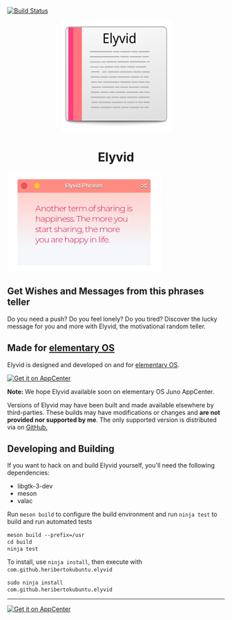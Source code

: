 [![Build Status](https://travis-ci.com/cassidyjames/clairvoyant.svg?branch=master)](https://travis-ci.com/cassidyjames/clairvoyant)

<p align="center">
  <img src="data/icons/128.svg" alt="Icon" />
</p>
<h1 align="center">Elyvid</h1>


![Screenshot](data/Elyvid01.png)


## Get Wishes and Messages from this phrases teller

Do you need a push? Do you feel lonely? Do you tired? Discover the lucky message for you and more with Elyvid, the motivational random teller.


## Made for [elementary OS](https://elementary.io)

Elyvid is designed and developed on and for [elementary OS](https://elementary.io).

[![Get it on AppCenter](https://appcenter.elementary.io/badge.svg)](https://appcenter.elementary.io/com.github.cassidyjames.clairvoyant)

**Note:** We hope Elyvid available soon on elementary OS Juno AppCenter.

Versions of Elyvid may have been built and made available elsewhere by third-parties. These builds may have modifications or changes and **are not provided nor supported by me**. The only supported version is distributed via on [GitHub.](https://github.com/HeribertoKubuntu/Elyvid)

## Developing and Building

If you want to hack on and build Elyvid yourself, you'll need the following dependencies:

* libgtk-3-dev
* meson
* valac

Run `meson build` to configure the build environment and run `ninja test` to build and run automated tests

    meson build --prefix=/usr
    cd build
    ninja test

To install, use `ninja install`, then execute with `com.github.heribertokubuntu.elyvid`

    sudo ninja install
    com.github.heribertokubuntu.elyvid

-----

[![Get it on AppCenter](https://appcenter.elementary.io/badge.svg)](https://appcenter.elementary.io/com.github.cassidyjames.clairvoyant)